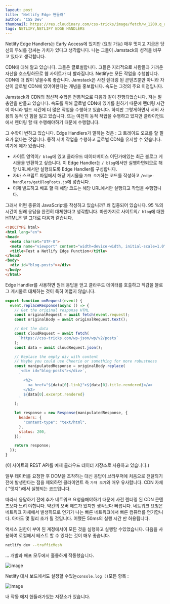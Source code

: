 ```yaml
---
layout: post
title: "Netlify Edge 핸들러"
author: 'CSS Dev'
thumbnail: https://res.cloudinary.com/css-tricks/image/fetch/w_1200,q_auto,f_auto/https://css-tricks.com/wp-content/uploads/2021/01/edge-handler.jpg
tags: NETLIFY,NETLIFY EDGE HANDLERS
---
```



Netlify Edge Handlers는 Early Access에 있지만 (요청 가능) 매우 멋지고 지금은 당신의 두뇌를 감싸는 가치가 있다고 생각합니다.
 나는 그들이 Jamstack의 성격을 바꾸고 있다고 생각합니다.

CDN에 대해 알고 있습니다.
 그들은 글로벌합니다.
 그들은 지리적으로 사람들과 가까운 자산을 호스팅하므로 웹 사이트가 더 빨라집니다.
 Netlify는 모든 작업을 수행합니다.
 CDN에 더 많이 넣을수록 좋습니다.
 Jamstack은 사전 렌더링 된 콘텐츠뿐만 아니라 자산이 글로벌 CDN에 있어야한다는 개념을 홍보합니다.
 속도는 그것의 주요 이점입니다.

Jamstack과 CDN의 정신적 수학은 전통적으로 다음과 같이 진행되었습니다. 저는 절충안을 만들고 있습니다.
 속도를 위해 글로벌 CDN에 있기를 원하기 때문에 렌더링 시간이 아니라 빌드 시간에 더 많은 작업을 수행하고 있습니다.
 하지만 그렇게하면서 서버 사용의 동적 인 힘을 잃고 있습니다.
 또는 여전히 동적 작업을 수행하고 있지만 클라이언트에서 렌더링 할 때 수행해야하기 때문에 수행합니다.

그 수학이 변하고 있습니다.
 Edge Handlers가 말하는 것은 : 그 트레이드 오프를 할 필요가 없다는 것입니다.
 동적 서버 작업을 수행하고 글로벌 CDN을 유지할 수 있습니다.
 여기에 예가 있습니다.

- 사이트 영역이`/ blog`에 있고 클라우드 데이터베이스 어딘가에있는 최근 블로그 게시물을 반환하고 싶습니다.
 이 Edge Handler는 `/ blog`에서만 실행하면되므로 해당 URL에서만 실행되도록 Edge Handler를 구성합니다.
- 자바 스크립트 파일에서 해당 게시물을 `가져 오기`하는 코드를 작성하고 `/edge-handlers/getBlogPosts.js`에 넣습니다.
- 이제 빌드하고 배포 할 때 해당 코드는 해당 URL에서만 실행되고 작업을 수행합니다.

그래서 어떤 종류의 JavaScript를 작성하고 있습니까?
 꽤 집중되어 있습니다.
 95 %의 시간이 원래 응답을 완전히 대체한다고 생각합니다.
 마찬가지로 사이트의`/ blog`에 대한 HTML은 말 그대로 다음과 같습니다.

```html
<!DOCTYPE html>
<html lang="en">
<head>
  <meta charset="UTF-8">
  <meta name="viewport" content="width=device-width, initial-scale=1.0">
  <title>Test a Netlify Edge Function</title>
</head>
<body>
  <div id="blog-posts"></div>
</body>
</html>
```

Edge Handler를 사용하면 원래 응답을 얻고 클라우드 데이터를 호출하고 직감을 블로그 게시물로 대체하는 것이 특히 어렵지 않습니다.

```js
export function onRequest(event) {
  event.replaceResponse(async () => {
    // Get the original response HTML
    const originalRequest = await fetch(event.request);
    const originalBody = await originalRequest.text();

    // Get the data
    const cloudRequest = await fetch(
      `https://css-tricks.com/wp-json/wp/v2/posts`
    );
    const data = await cloudRequest.json();

    // Replace the empty div with content
    // Maybe you could use Cheerio or something for more robustness
    const manipulatedResponse = originalBody.replace(
      `<div id="blog-posts"></div>`,
      `
        <h2>
          <a href="${data[0].link}">${data[0].title.rendered}</a>
        </h2>
        ${data[0].excerpt.rendered}
      `
    );

    let response = new Response(manipulatedResponse, {
      headers: {
        "content-type": "text/html",
      },
      status: 200,
    });

    return response;
  });
}
```

(이 사이트의 REST API를 예제 클라우드 데이터 저장소로 사용하고 있습니다.)

일부 데이터를 요청한 후 DOM을 조작하는 대신 응답이 브라우저에 처음으로 전달되기 전에 발생한다는 점을 제외하면 클라이언트 측 `가져 오기`와 매우 유사합니다.
 CDN 자체 ( "엣지")에서 실행되는 코드입니다.

따라서 응답하기 전에 추가 네트워크 요청을해야하기 때문에 사전 렌더링 된 CDN 콘텐츠보다 느려 야합니다.
 약간의 오버 헤드가 있지만 생각보다 빠릅니다.
 네트워크 요청은 네트워크 자체에서 발생하므로 연기가 나는 빠른 네트워크에서 빠른 컴퓨터를 연기합니다.
 아마도 몇 밀리 초가 될 것입니다.
 어쨌든 50ms의 실행 시간 만 허용됩니다.

액세스 권한이 부여 된 계정에서이 모든 것을 실행하고 실행할 수있었습니다.
 다음을 사용하여 로컬에서 테스트 할 수 있다는 것이 매우 좋습니다.

```bash
netlify dev --trafficMesh
```

… 개발과 배포 모두에서 훌륭하게 작동했습니다.

![image](https://i0.wp.com/css-tricks.com/wp-content/uploads/2021/01/Screen-Shot-2021-01-19-at-10.13.17-AM.png?resize=1690%2C1248&ssl=1)

Netlify 대시 보드에서도 설정할 수있는`console.log ()`모든 항목 :

![image](https://i0.wp.com/css-tricks.com/wp-content/uploads/2021/01/Screen-Shot-2021-01-19-at-10.14.22-AM.png?resize=2276%2C1682&ssl=1)

내 작동 에지 핸들러가있는 저장소가 있습니다.